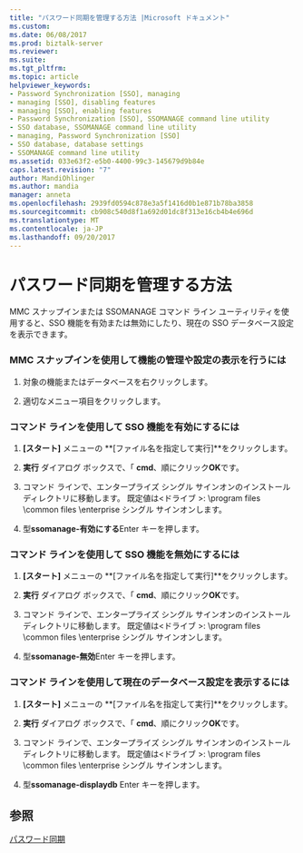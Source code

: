 ```yaml
---
title: "パスワード同期を管理する方法 |Microsoft ドキュメント"
ms.custom: 
ms.date: 06/08/2017
ms.prod: biztalk-server
ms.reviewer: 
ms.suite: 
ms.tgt_pltfrm: 
ms.topic: article
helpviewer_keywords:
- Password Synchronization [SSO], managing
- managing [SSO], disabling features
- managing [SSO], enabling features
- Password Synchronization [SSO], SSOMANAGE command line utility
- SSO database, SSOMANAGE command line utility
- managing, Password Synchronization [SSO]
- SSO database, database settings
- SSOMANAGE command line utility
ms.assetid: 033e63f2-e5b0-4400-99c3-145679d9b84e
caps.latest.revision: "7"
author: MandiOhlinger
ms.author: mandia
manager: anneta
ms.openlocfilehash: 2939fd0594c878e3a5f1416d0b1e871b78ba3858
ms.sourcegitcommit: cb908c540d8f1a692d01dc8f313e16cb4b4e696d
ms.translationtype: MT
ms.contentlocale: ja-JP
ms.lasthandoff: 09/20/2017
---
```

# <a name="how-to-manage-password-synchronization"></a>パスワード同期を管理する方法
MMC スナップインまたは SSOMANAGE コマンド ライン ユーティリティを使用すると、SSO 機能を有効または無効にしたり、現在の SSO データベース設定を表示できます。  
  
### <a name="to-manage-features-or-display-settings-using-the-mmc-snap-in"></a>MMC スナップインを使用して機能の管理や設定の表示を行うには  
  
1.  対象の機能またはデータベースを右クリックします。  
  
2.  適切なメニュー項目をクリックします。  
  
### <a name="to-enable-sso-features-using-the-command-line"></a>コマンド ラインを使用して SSO 機能を有効にするには  
  
1.  **[スタート]** メニューの **[ファイル名を指定して実行]**をクリックします。  
  
2.  **実行** ダイアログ ボックスで、「 **cmd**、順にクリック**OK**です。  
  
3.  コマンド ラインで、エンタープライズ シングル サインオンのインストール ディレクトリに移動します。 既定値は\<ドライブ >: \program files \common files \enterprise シングル サインオンします。  
  
4.  型**ssomanage-有効にする**Enter キーを押します。  
  
### <a name="to-disable-sso-features-using-the-command-line"></a>コマンド ラインを使用して SSO 機能を無効にするには  
  
1.  **[スタート]** メニューの **[ファイル名を指定して実行]**をクリックします。  
  
2.  **実行** ダイアログ ボックスで、「 **cmd**、順にクリック**OK**です。  
  
3.  コマンド ラインで、エンタープライズ シングル サインオンのインストール ディレクトリに移動します。 既定値は\<ドライブ >: \program files \common files \enterprise シングル サインオンします。  
  
4.  型**ssomanage-無効**Enter キーを押します。  
  
### <a name="to-display-current-database-settings-using-the-command-line"></a>コマンド ラインを使用して現在のデータベース設定を表示するには  
  
1.  **[スタート]** メニューの **[ファイル名を指定して実行]**をクリックします。  
  
2.  **実行** ダイアログ ボックスで、「 **cmd**、順にクリック**OK**です。  
  
3.  コマンド ラインで、エンタープライズ シングル サインオンのインストール ディレクトリに移動します。 既定値は\<ドライブ >: \program files \common files \enterprise シングル サインオンします。  
  
4.  型**ssomanage-displaydb** Enter キーを押します。  
  
## <a name="see-also"></a>参照  
 [パスワード同期](../core/password-synchronization2.md)